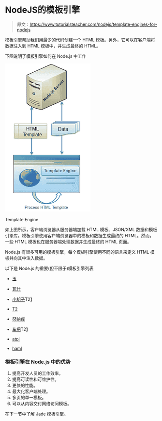 # NodeJS的模板引擎

> 原文：<https://www.tutorialsteacher.com/nodejs/template-engines-for-nodejs>

模板引擎帮助我们用最少的代码创建一个 HTML 模板。另外，它可以在客户端将数据注入到 HTML 模板中，并生成最终的 HTML。

下图说明了模板引擎如何在 Node.js 中工作

[![](img/0904cf18d14b69e85395b2a27feb8067.png)](../../Content/images/nodejs/template-engine.png)

Template Engine



如上图所示，客户端浏览器从服务器端加载 HTML 模板、JSON/XML 数据和模板引擎库。模板引擎使用客户端浏览器中的模板和数据生成最终的 HTML。然而，一些 HTML 模板也在服务器端处理数据并生成最终的 HTML 页面。

Node.js 有很多可用的模板引擎，每个模板引擎使用不同的语言来定义 HTML 模板并向其中注入数据。

以下是 Node.js 的重要(但不限于)模板引擎列表

*   [玉](https://github.com/jadejs/jade)
*   [瓦什](https://github.com/kirbysayshi/vash)

*   [小胡子](https://github.com/janl/mustache.js)T2】
*   [T2](https://github.com/linkedin/dustjs)
*   [努纳痒](https://github.com/mozilla/nunjucks)
*   [车把](https://github.com/wycats/handlebars.js)T2】
*   [atpl](https://github.com/soywiz/atpl.js)
*   [haml](https://github.com/tj/haml.js)

### 模板引擎在 Node.js 中的优势

1.  提高开发人员的工作效率。
2.  提高可读性和可维护性。
3.  更快的性能。
4.  最大化客户端处理。
5.  多页的单一模板。
6.  可以从内容交付网络访问模板。

在下一节中了解 Jade 模板引擎。
